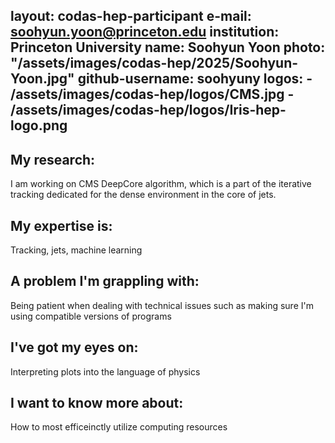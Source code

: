 layout: codas-hep-participant
e-mail: soohyun.yoon@princeton.edu
institution: Princeton University
name: Soohyun Yoon
photo: "/assets/images/codas-hep/2025/Soohyun-Yoon.jpg"
github-username: soohyuny
logos:
    - /assets/images/codas-hep/logos/CMS.jpg
    - /assets/images/codas-hep/logos/Iris-hep-logo.png
---
## My research:
I am working on CMS DeepCore algorithm, which is a part of the iterative tracking dedicated for the dense environment in the core of jets.

## My expertise is:
Tracking, jets, machine learning

## A problem I'm grappling with:
Being patient when dealing with technical issues such as making sure I'm using compatible versions of programs

## I've got my eyes on:
Interpreting plots into the language of physics

## I want to know more about:
How to most efficeinctly utilize computing resources
